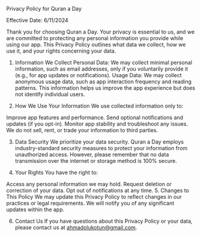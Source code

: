 
Privacy Policy for Quran a Day

Effective Date: 6/11/2024

Thank you for choosing Quran a Day. Your privacy is essential to us, and we are committed to protecting any personal information you provide while using our app. This Privacy Policy outlines what data we collect, how we use it, and your rights concerning your data.

1. Information We Collect
Personal Data: We may collect minimal personal information, such as email addresses, only if you voluntarily provide it (e.g., for app updates or notifications).
Usage Data: We may collect anonymous usage data, such as app interaction frequency and reading patterns. This information helps us improve the app experience but does not identify individual users.

2. How We Use Your Information
We use collected information only to:

Improve app features and performance.
Send optional notifications and updates (if you opt-in).
Monitor app stability and troubleshoot any issues.
We do not sell, rent, or trade your information to third parties.

3. Data Security
We prioritize your data security. Quran a Day employs industry-standard security measures to protect your information from unauthorized access. However, please remember that no data transmission over the internet or storage method is 100% secure.

4. Your Rights
You have the right to:

Access any personal information we may hold.
Request deletion or correction of your data.
Opt out of notifications at any time.
5. Changes to This Policy
We may update this Privacy Policy to reflect changes in our practices or legal requirements. We will notify you of any significant updates within the app.

6. Contact Us
If you have questions about this Privacy Policy or your data, please contact us at ahmadolukotun@gmail.com.


